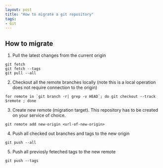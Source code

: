 ```yaml
---
layout: post
title: "How to migrate a git repository"
tags:
- Git
---
```



## How to migrate

1. Pull the latest changes from the current origin

```
git fetch 
git fetch --tags
git pull --all
```

2. Checkout all the remote branches locally (note this is a local operation does not require connection to the origin)

```
for remote in `git branch -r| grep -v HEAD`; do git checkout --track $remote ; done
```

3. Create new remote (migration target). This repository has to be created on your service of choice.

```
git remote add new-origin <url-of-new-origin>
```

4. Push all checked out branches and tags to the new origin

```
git push --all
```

5. Push all previosly feteched tags to the new remote

```
git push --tags
```
